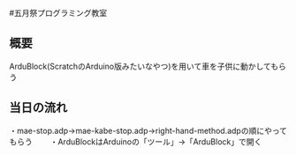 #五月祭プログラミング教室

## 概要
ArduBlock(ScratchのArduino版みたいなやつ)を用いて車を子供に動かしてもらう

## 当日の流れ
・mae-stop.adp→mae-kabe-stop.adp→right-hand-method.adpの順にやってもらう　　
・ArduBlockはArduinoの「ツール」→「ArduBlock」で開く